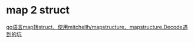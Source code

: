 # map 2 struct

[go语言map转struct，使用mitchellh/mapstructure，mapstructure.Decode遇到的坑](https://blog.csdn.net/studyhard232/article/details/84666417)
